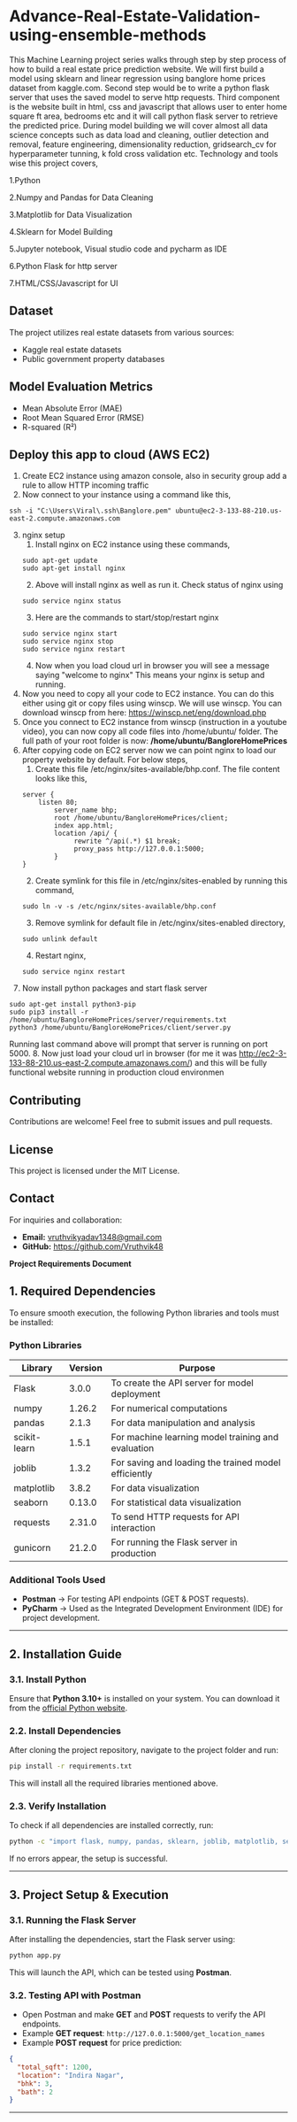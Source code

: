 # Advance-Real-Estate-Validation-using-ensemble-methods

This Machine Learning project series walks through step by step process of how to build a real estate price prediction website. We will first build a model using sklearn and linear regression using banglore home prices dataset from kaggle.com. Second step would be to write a python flask server that uses the saved model to serve http requests. Third component is the website built in html, css and javascript that allows user to enter home square ft area, bedrooms etc and it will call python flask server to retrieve the predicted price. During model building we will cover almost all data science concepts such as data load and cleaning, outlier detection and removal, feature engineering, dimensionality reduction, gridsearch_cv for hyperparameter tunning, k fold cross validation etc. Technology and tools wise this project covers,

1.Python

2.Numpy and Pandas for Data Cleaning

3.Matplotlib for Data Visualization

4.Sklearn for Model Building

5.Jupyter notebook, Visual studio code and pycharm as IDE

6.Python Flask for http server

7.HTML/CSS/Javascript for UI

## Dataset
The project utilizes real estate datasets from various sources:
- Kaggle real estate datasets
- Public government property databases

## Model Evaluation Metrics
- Mean Absolute Error (MAE)
- Root Mean Squared Error (RMSE)
- R-squared (R²)

## Deploy this app to cloud (AWS EC2)

1. Create EC2 instance using amazon console, also in security group add a rule to allow HTTP incoming traffic
2. Now connect to your instance using a command like this,
```
ssh -i "C:\Users\Viral\.ssh\Banglore.pem" ubuntu@ec2-3-133-88-210.us-east-2.compute.amazonaws.com
```
3. nginx setup
   1. Install nginx on EC2 instance using these commands,
   ```
   sudo apt-get update
   sudo apt-get install nginx
   ```
   2. Above will install nginx as well as run it. Check status of nginx using
   ```
   sudo service nginx status
   ```
   3. Here are the commands to start/stop/restart nginx
   ```
   sudo service nginx start
   sudo service nginx stop
   sudo service nginx restart
   ```
   4. Now when you load cloud url in browser you will see a message saying "welcome to nginx" This means your nginx is setup and running.
4. Now you need to copy all your code to EC2 instance. You can do this either using git or copy files using winscp. We will use winscp. You can download winscp from here: https://winscp.net/eng/download.php
5. Once you connect to EC2 instance from winscp (instruction in a youtube video), you can now copy all code files into /home/ubuntu/ folder. The full path of your root folder is now: **/home/ubuntu/BangloreHomePrices**
6.  After copying code on EC2 server now we can point nginx to load our property website by default. For below steps,
    1. Create this file /etc/nginx/sites-available/bhp.conf. The file content looks like this,
    ```
    server {
	    listen 80;
            server_name bhp;
            root /home/ubuntu/BangloreHomePrices/client;
            index app.html;
            location /api/ {
                 rewrite ^/api(.*) $1 break;
                 proxy_pass http://127.0.0.1:5000;
            }
    }
    ```
    2. Create symlink for this file in /etc/nginx/sites-enabled by running this command,
    ```
    sudo ln -v -s /etc/nginx/sites-available/bhp.conf
    ```
    3. Remove symlink for default file in /etc/nginx/sites-enabled directory,
    ```
    sudo unlink default
    ```
    4. Restart nginx,
    ```
    sudo service nginx restart
    ```
7. Now install python packages and start flask server
```
sudo apt-get install python3-pip
sudo pip3 install -r /home/ubuntu/BangloreHomePrices/server/requirements.txt
python3 /home/ubuntu/BangloreHomePrices/client/server.py
```
Running last command above will prompt that server is running on port 5000.
8. Now just load your cloud url in browser (for me it was http://ec2-3-133-88-210.us-east-2.compute.amazonaws.com/) and this will be fully functional website running in production cloud environmen
## Contributing
Contributions are welcome! Feel free to submit issues and pull requests.

## License
This project is licensed under the MIT License.

## Contact
For inquiries and collaboration:
- **Email:**  vruthvikyadav1348@gmail.com
- **GitHub:** https://github.com/Vruthvik48

**Project Requirements Document**

## **1. Required Dependencies**
To ensure smooth execution, the following Python libraries and tools must be installed:

### **Python Libraries**
| Library | Version | Purpose |
|---------|---------|---------|
| Flask | 3.0.0 | To create the API server for model deployment |
| numpy | 1.26.2 | For numerical computations |
| pandas | 2.1.3 | For data manipulation and analysis |
| scikit-learn | 1.5.1 | For machine learning model training and evaluation |
| joblib | 1.3.2 | For saving and loading the trained model efficiently |
| matplotlib | 3.8.2 | For data visualization |
| seaborn | 0.13.0 | For statistical data visualization |
| requests | 2.31.0 | To send HTTP requests for API interaction |
| gunicorn | 21.2.0 | For running the Flask server in production |

### **Additional Tools Used**
- **Postman** → For testing API endpoints (GET & POST requests).
- **PyCharm** → Used as the Integrated Development Environment (IDE) for project development.

---

## **2. Installation Guide**
### **3.1. Install Python**
Ensure that **Python 3.10+** is installed on your system. You can download it from the [official Python website](https://www.python.org/downloads/).

### **2.2. Install Dependencies**
After cloning the project repository, navigate to the project folder and run:
```bash
pip install -r requirements.txt
```
This will install all the required libraries mentioned above.

### **2.3. Verify Installation**
To check if all dependencies are installed correctly, run:
```bash
python -c "import flask, numpy, pandas, sklearn, joblib, matplotlib, seaborn, requests; print('All dependencies installed successfully!')"
```
If no errors appear, the setup is successful.

---

## **3. Project Setup & Execution**
### **3.1. Running the Flask Server**
After installing the dependencies, start the Flask server using:
```bash
python app.py
```
This will launch the API, which can be tested using **Postman**.

### **3.2. Testing API with Postman**
- Open Postman and make **GET** and **POST** requests to verify the API endpoints.
- Example **GET request**: `http://127.0.0.1:5000/get_location_names`
- Example **POST request** for price prediction:
```json
{
  "total_sqft": 1200,
  "location": "Indira Nagar",
  "bhk": 3,
  "bath": 2
}
```

---

